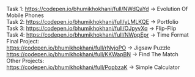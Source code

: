 Task 1: https://codepen.io/bhumikhokhani/full/NWdQaYd -> Evolution Of Mobile Phones </br>
Task 2: https://codepen.io/bhumikhokhani/full/yLMLKQE -> Portfolio </br>
Task 3: https://codepen.io/bhumikhokhani/full/OJpyvXq -> Flip-Flip </br>
Task 4: https://codepen.io/bhumikhokhani/full/NWppEpr -> Time Format </br>
Final Project: </br>
https://codepen.io/bhumikhokhani/full/rNyjoPO -> Jigsaw Puzzle </br>
https://codepen.io/bhumikhokhani/full/KKWapBN -> Find The Match </br>
Other Projects: </br>
https://codepen.io/bhumikhokhani/full/PopbzaK -> Simple Calculator </br>

